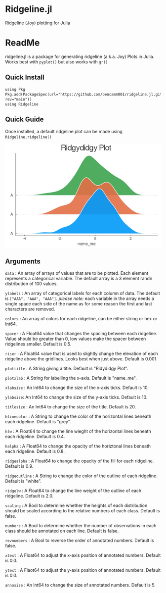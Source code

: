 # Ridgeline.jl
Ridgeline (Joy) plotting for Julia


# ReadMe

ridgeline.jl is a package for generating ridgeline (a.k.a. Joy) Plots in Julia. Works best with `pyplot()` but also works with `gr()`

## Quick Install
```
using Pkg
Pkg.add(PackageSpec(url="https://github.com/bencamm001/ridgeline.jl.git", rev="main"))
using Ridgeline
```


## Quick Guide
Once installed, a default ridgeline plot can be made using `Ridgeline.ridgeline()`

![](misc/ridgydidgy.png)

## Arguments

`data` : An array of arrays of values that are to be plotted. Each element represents a categorical variable. The default array is a 3 element randn distribution of 100 values.

`ylabels` : An array of categorical labels for each column of data. The default is `["AAA", "AAA", "AAA"]`. *please note:* each variable in the array needs a single space each side of the name as for some reason the first and last characters are removed.

`colors` : An array of colors for each ridgeline, can be either string or hex or Int64.

`spacer` : A Float64 value that changes the spacing between each ridgeline. Value should be greater than 0, low values make the spacer between ridgelines smaller. Default is 0.5.

`riser` : A Float64 value that is used to slightly change the elevation of each ridgeline above the gridlines. Looks best when just above. Default is 0.001.

`plottitle` : A String giving a title. Default is "Ridydidgy Plot".

`plotxlab` : A String for labelling the x-axis. Default is "name_me".

`xlabsize` : An Int64 to change the size of the x-axis ticks. Default is 10.

`ylabsize`: An Int64 to change the size of the y-axis ticks. Default is 10.

`titlesize` : An Int64 to change the size of the title. Default is 20.

`hlinecolor` : A String to change the color of the horizontal lines beneath each ridgeline. Default is "grey".

`hlw` : A Float64 to change the line wieght of the horizontal lines beneath each ridgeline. Default is 0.4.

`halpha` : A Float64 to change the opacity of the horiztonal lines beneath each ridgeline. Default is 0.8.

`ridgealpha` : A Float64 to change the opacity of the fill for each ridgeline. Default is 0.9.

`ridgeoutline` : A String to change the color of the outline of each ridgeline. Default is "white".

`ridgelw` : A Float64 to change the line weight of the outline of each ridgeline. Default is 2.0.

`scaling` : A Bool to determine whether the heights of each distribution should be scaled according to the relative numbers of each class. Default is false.

`numbers` : A Bool to determine whether the number of observations in each class should be annotated on each line. Default is false.

`revnumbers` : A Bool to reverse the order of annotated numbers. Default is false.

`xtext` : A Float64 to adjust the x-axis position of annotated numbers. Default is 0.0.

`ytext` : A Flaot64 to adjust the y-axis position of annotated numbers. Default is 0.0.

`annosize` : An Int64 to change the size of annotated numbers. Default is 5.
